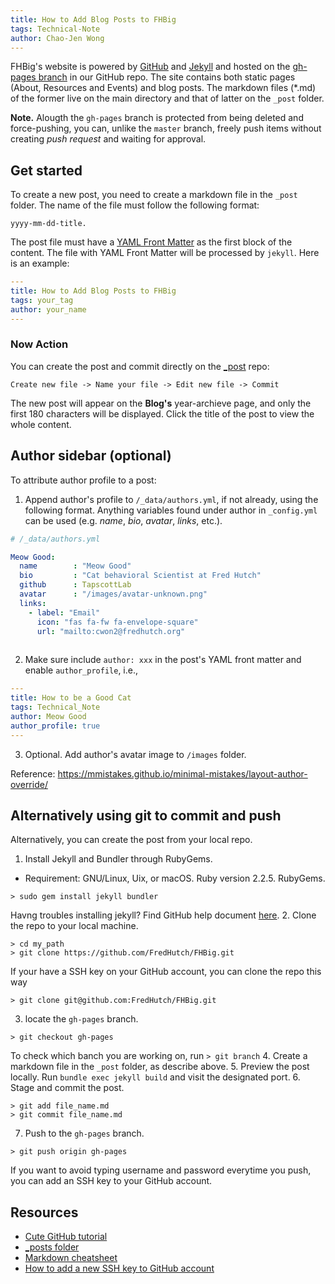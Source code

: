 ```yaml
---
title: How to Add Blog Posts to FHBig
tags: Technical-Note
author: Chao-Jen Wong
---
```


FHBig's website is powered by [GitHub](https://github.com) and
[Jekyll](https://jekyllrb.com) and hosted on the
[gh-pages branch](https://github.com/FredHutch/FHBig/tree/gh-pages) in
our GitHub repo.
The site contains both static pages (About, Resources and
Events) and blog posts. The markdown files (\*.md) of the former
live on the main directory and that of latter on the `_post`
folder.

__Note.__ Alougth the `gh-pages` branch is protected from being
deleted and  force-pushing, you can, unlike the `master` branch, freely
push items without creating _push request_ and waiting for approval.

## Get started
To create a new post, you need to create a markdown file in the `_post`
folder. The name of the file must follow the following format:
```
yyyy-mm-dd-title.
```

The post file must have a [YAML Front
Matter](https://jekyllrb.com/docs/frontmatter/) as the first block of
the content. The file with YAML Front Matter will be processed by
`jekyll`. Here is an example:

```yml
---
title: How to Add Blog Posts to FHBig
tags: your_tag
author: your_name
---
```

### Now Action
You can create the post and commit directly on the
[_post](https://github.com/FredHutch/FHBig/tree/gh-pages/_postsd) repo:

```
Create new file -> Name your file -> Edit new file -> Commit
```

The new post will appear on the __Blog's__ year-archieve page, and only the first
180 characters will be displayed. Click the title of the post to view the
whole content.

## Author sidebar (optional)
To attribute author profile to a post: 
1. Append author's profile to `/_data/authors.yml`, if not already, using the following format. Anything variables found under author in `_config.yml` can be used (e.g. _name_, _bio_, _avatar_, _links_, etc.).
```yml
# /_data/authors.yml

Meow Good:
  name        : "Meow Good"
  bio         : "Cat behavioral Scientist at Fred Hutch"
  github      : TapscottLab
  avatar      : "/images/avatar-unknown.png"
  links:
    - label: "Email"
      icon: "fas fa-fw fa-envelope-square"
      url: "mailto:cwon2@fredhutch.org"
      

```

2. Make sure include `author: xxx` in the post's YAML front matter and enable `author_profile`, i.e.,
```yml
---
title: How to be a Good Cat
tags: Technical_Note
author: Meow Good
author_profile: true
---
```

3. Optional. Add author's avatar image to `/images` folder.

Reference: https://mmistakes.github.io/minimal-mistakes/layout-author-override/

## Alternatively using git to commit and push
Alternatively,  you can create the post from your local repo.

1. Install Jekyll and Bundler through RubyGems.
  - Requirement: GNU/Linux, Uix, or macOS. Ruby version 2.2.5. RubyGems.
```
> sudo gem install jekyll bundler
```
Havng troubles installing jekyll? Find GitHub help document [here](https://help.github.com/articles/setting-up-your-github-pages-site-locally-with-jekyll/).
2. Clone the repo to your local machine.
```
> cd my_path
> git clone https://github.com/FredHutch/FHBig.git
```
If your have a SSH key on your GitHub account, you can clone the repo this way
```
> git clone git@github.com:FredHutch/FHBig.git
```
3. locate the `gh-pages` branch.
```
> git checkout gh-pages
```
To check which banch you are working on, run `> git branch`
4. Create a markdown file in the `_post` folder, as describe above.
5. Preview the post locally.
  Run `bundle exec jekyll build` and visit the designated port.
6. Stage and commit the post.
```
> git add file_name.md
> git commit file_name.md
```
7. Push to the `gh-pages` branch.
```
> git push origin gh-pages
```

If you want to avoid typing username and password
everytime you push, you can add an SSH key to your GitHub account.

## Resources
- [Cute GitHub tutorial](https://try.github.io)
- [_posts folder](https://jekyllrb.com/docs/posts/#the-posts-folder)
- [Markdown cheatsheet](https://github.com/adam-p/markdown-here/wiki/Markdown-Cheatsheet)
- [How to add a new SSH key to GitHub account](https://help.github.com/articles/adding-a-new-ssh-key-to-your-github-account/)



